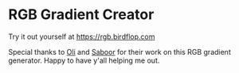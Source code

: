 # RGB Gradient Creator
Try it out yourself at https://rgb.birdflop.com

Special thanks to [Oli](https://github.com/Oli-idk) and [Saboor](http://github.com/saboooor) for their work on this RGB gradient generator. Happy to have y'all helping me out.
